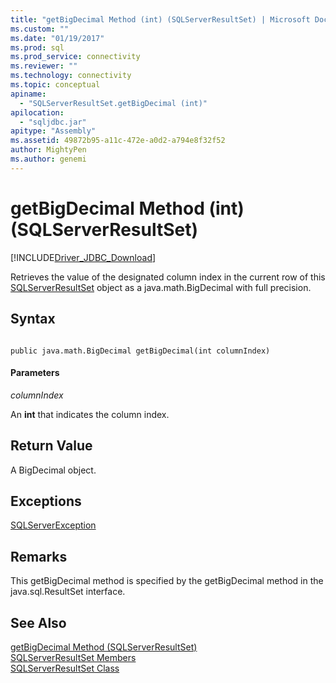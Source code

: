 ```yaml
---
title: "getBigDecimal Method (int) (SQLServerResultSet) | Microsoft Docs"
ms.custom: ""
ms.date: "01/19/2017"
ms.prod: sql
ms.prod_service: connectivity
ms.reviewer: ""
ms.technology: connectivity
ms.topic: conceptual
apiname: 
  - "SQLServerResultSet.getBigDecimal (int)"
apilocation: 
  - "sqljdbc.jar"
apitype: "Assembly"
ms.assetid: 49872b95-a11c-472e-a0d2-a794e8f32f52
author: MightyPen
ms.author: genemi
---
```

# getBigDecimal Method (int) (SQLServerResultSet)
[!INCLUDE[Driver_JDBC_Download](../../../includes/driver_jdbc_download.md)]

  Retrieves the value of the designated column index in the current row of this [SQLServerResultSet](../../../connect/jdbc/reference/sqlserverresultset-class.md) object as a java.math.BigDecimal with full precision.  
  
## Syntax  
  
```  
  
public java.math.BigDecimal getBigDecimal(int columnIndex)  
```  
  
#### Parameters  
 *columnIndex*  
  
 An **int** that indicates the column index.  
  
## Return Value  
 A BigDecimal object.  
  
## Exceptions  
 [SQLServerException](../../../connect/jdbc/reference/sqlserverexception-class.md)  
  
## Remarks  
 This getBigDecimal method is specified by the getBigDecimal method in the java.sql.ResultSet interface.  
  
## See Also  
 [getBigDecimal Method &#40;SQLServerResultSet&#41;](../../../connect/jdbc/reference/getbigdecimal-method-sqlserverresultset.md)   
 [SQLServerResultSet Members](../../../connect/jdbc/reference/sqlserverresultset-members.md)   
 [SQLServerResultSet Class](../../../connect/jdbc/reference/sqlserverresultset-class.md)  
  
  
